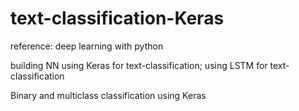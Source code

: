 # text-classification-Keras

reference: deep learning with python

building NN using Keras for text-classification; using LSTM for text-classification 

Binary and multiclass classification using Keras
